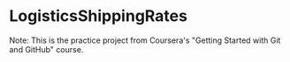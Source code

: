 # LogisticsShippingRates
Note: This is the practice project from Coursera's "Getting Started with Git and GitHub" course.
